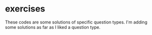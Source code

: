 # exercises
These codes are some solutions of specific question types.
I'm adding some solutions as far as I liked a question type.
